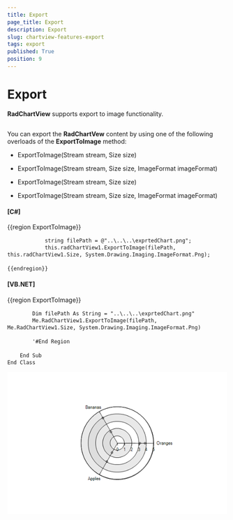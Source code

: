 ```yaml
---
title: Export
page_title: Export
description: Export
slug: chartview-features-export
tags: export
published: True
position: 9
---
```


# Export



__RadChartView__ supports export to image functionality.
      

## 

You can export the __RadChartVew__ content by using one of the following
        overloads of the __ExportToImage__ method:
      

* ExportToImage(Stream stream, Size size)

* ExportToImage(Stream stream, Size size, ImageFormat imageFormat)

* ExportToImage(Stream stream, Size size)

* ExportToImage(Stream stream, Size size, ImageFormat imageFormat)

#### __[C#]__

{{region ExportToImage}}
	            
	            string filePath = @"..\..\..\exprtedChart.png";
	            this.radChartView1.ExportToImage(filePath, this.radChartView1.Size, System.Drawing.Imaging.ImageFormat.Png);
	            
	{{endregion}}



#### __[VB.NET]__

{{region ExportToImage}}
	
	        Dim filePath As String = "..\..\..\exprtedChart.png"
	        Me.RadChartView1.ExportToImage(filePath, Me.RadChartView1.Size, System.Drawing.Imaging.ImageFormat.Png)
	
	        '#End Region
	
	    End Sub
	End Class

![chartview-features-export 001](images/chartview-features-export001.png)

